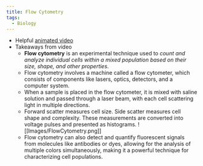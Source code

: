```yaml
---
title: Flow Cytometry
tags:
  - Biology
---
```

- Helpful [animated video](https://www.youtube.com/watch?v=EQXPJ7eeesQ)
- Takeaways from video
	- **Flow cytometry** is an experimental technique used to *count and analyze individual cells within a mixed population based on their size, shape, and other properties*.
	- Flow cytometry involves a machine called a flow cytometer, which consists of components like lasers, optics, detectors, and a computer system.
	- When a sample is placed in the flow cytometer, it is mixed with saline solution and passed through a laser beam, with each cell scattering light in multiple directions.
	- Forward scatter measures cell size. Side scatter measures cell shape and complexity. These measurements are converted into voltage pulses and presented as histograms.
		![[Images/FlowCytometry.png]]
	- Flow cytometry can also detect and quantify fluorescent signals from molecules like antibodies or dyes, allowing for the analysis of multiple colors simultaneously, making it a powerful technique for characterizing cell populations.